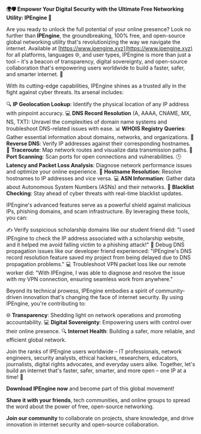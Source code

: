 **🌍🛡️ Empower Your Digital Security with the Ultimate Free Networking Utility: IPEngine 🔐**

Are you ready to unlock the full potential of your online presence? Look no further than **IPEngine**, the groundbreaking, 100% free, and open-source global networking utility that's revolutionizing the way we navigate the internet. Available at [https://www.ipengine.xyz](https://www.ipengine.xyz) for all platforms, languages 🌐, and user types, IPEngine is more than just a tool – it's a beacon of transparency, digital sovereignty, and open-source collaboration that's empowering users worldwide to build a faster, safer, and smarter internet. 🚀

With its cutting-edge capabilities, IPEngine shines as a trusted ally in the fight against cyber threats. Its arsenal includes:

🔍 **IP Geolocation Lookup**: Identify the physical location of any IP address with pinpoint accuracy.
💻 **DNS Record Resolution** (A, AAAA, CNAME, MX, NS, TXT): Unravel the complexities of domain name systems and troubleshoot DNS-related issues with ease.
📊 **WHOIS Registry Queries**: Gather essential information about domains, networks, and organizations.
🔴 **Reverse DNS**: Verify IP addresses against their corresponding hostnames.
📍 **Traceroute**: Map network routes and visualize data transmission paths.
🚨 **Port Scanning**: Scan ports for open connections and vulnerabilities.
🕒️ **Latency and Packet Loss Analysis**: Diagnose network performance issues and optimize your online experience.
📡 **Hostname Resolution**: Resolve hostnames to IP addresses and vice versa.
💻 **ASN Information**: Gather data about Autonomous System Numbers (ASNs) and their networks.
🚨 **Blacklist Checking**: Stay ahead of cyber threats with real-time blacklist updates.

IPEngine's advanced features serve as a powerful shield against malicious IPs, phishing domains, and scam infrastructure. By leveraging these tools, you can:

✍️ Verify suspicious scholarship domains like our student friend did: "I used IPEngine to check the IP address associated with a scholarship website, and it helped me avoid falling victim to a phishing attack!"
🔧 Debug DNS propagation issues like our developer friend experienced: "IPEngine's DNS record resolution feature saved my project from being delayed due to DNS propagation problems."
💻 Troubleshoot VPN packet loss like our remote worker did: "With IPEngine, I was able to diagnose and resolve the issue with my VPN connection, ensuring seamless work from anywhere."

Beyond its technical prowess, IPEngine embodies a spirit of community-driven innovation that's changing the face of internet security. By using IPEngine, you're contributing to:

🌐 **Transparency**: Shedding light on network operations and promoting accountability.
💻 **Digital Sovereignty**: Empowering users with control over their online presence.
🔍 **Internet Health**: Building a safer, more reliable, and efficient global network.

Join the ranks of IPEngine users worldwide – IT professionals, network engineers, security analysts, ethical hackers, researchers, educators, journalists, digital rights advocates, and everyday users alike. Together, let's build an internet that's faster, safer, smarter, and more open – one IP at a time! 🚀

**Download IPEngine now** and become part of this global movement!

**Share it with your friends**, tech communities, and online groups to spread the word about the power of free, open-source networking.

**Join our community** to collaborate on projects, share knowledge, and drive innovation in internet security and open-source collaboration.
